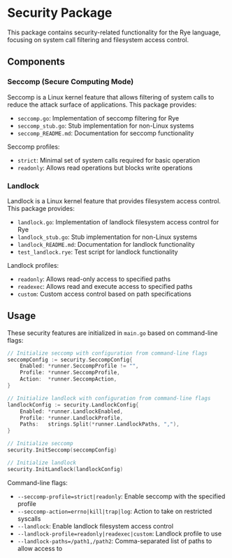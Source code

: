 # Security Package

This package contains security-related functionality for the Rye language, focusing on system call filtering and filesystem access control.

## Components

### Seccomp (Secure Computing Mode)

Seccomp is a Linux kernel feature that allows filtering of system calls to reduce the attack surface of applications. This package provides:

- `seccomp.go`: Implementation of seccomp filtering for Rye
- `seccomp_stub.go`: Stub implementation for non-Linux systems
- `seccomp_README.md`: Documentation for seccomp functionality

Seccomp profiles:
- `strict`: Minimal set of system calls required for basic operation
- `readonly`: Allows read operations but blocks write operations

### Landlock

Landlock is a Linux kernel feature that provides filesystem access control. This package provides:

- `landlock.go`: Implementation of landlock filesystem access control for Rye
- `landlock_stub.go`: Stub implementation for non-Linux systems
- `landlock_README.md`: Documentation for landlock functionality
- `test_landlock.rye`: Test script for landlock functionality

Landlock profiles:
- `readonly`: Allows read-only access to specified paths
- `readexec`: Allows read and execute access to specified paths
- `custom`: Custom access control based on path specifications

## Usage

These security features are initialized in `main.go` based on command-line flags:

```go
// Initialize seccomp with configuration from command-line flags
seccompConfig := security.SeccompConfig{
    Enabled: *runner.SeccompProfile != "",
    Profile: *runner.SeccompProfile,
    Action:  *runner.SeccompAction,
}

// Initialize landlock with configuration from command-line flags
landlockConfig := security.LandlockConfig{
    Enabled: *runner.LandlockEnabled,
    Profile: *runner.LandlockProfile,
    Paths:   strings.Split(*runner.LandlockPaths, ","),
}

// Initialize seccomp
security.InitSeccomp(seccompConfig)

// Initialize landlock
security.InitLandlock(landlockConfig)
```

Command-line flags:
- `--seccomp-profile=strict|readonly`: Enable seccomp with the specified profile
- `--seccomp-action=errno|kill|trap|log`: Action to take on restricted syscalls
- `--landlock`: Enable landlock filesystem access control
- `--landlock-profile=readonly|readexec|custom`: Landlock profile to use
- `--landlock-paths=/path1,/path2`: Comma-separated list of paths to allow access to
